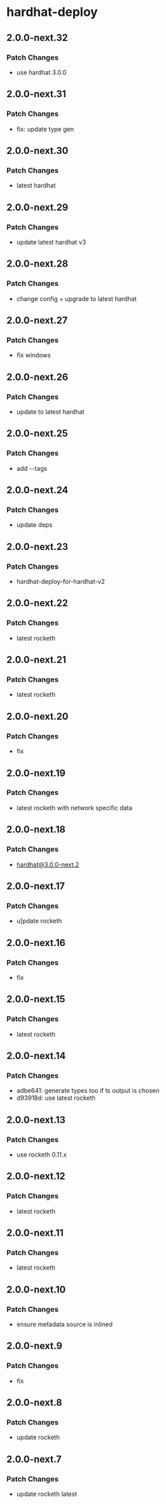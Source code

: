# hardhat-deploy

## 2.0.0-next.32

### Patch Changes

- use hardhat 3.0.0

## 2.0.0-next.31

### Patch Changes

- fix: update type gen

## 2.0.0-next.30

### Patch Changes

- latest hardhat

## 2.0.0-next.29

### Patch Changes

- update latest hardhat v3

## 2.0.0-next.28

### Patch Changes

- change config + upgrade to latest hardhat

## 2.0.0-next.27

### Patch Changes

- fix windows

## 2.0.0-next.26

### Patch Changes

- update to latest hardhat

## 2.0.0-next.25

### Patch Changes

- add --tags

## 2.0.0-next.24

### Patch Changes

- update deps

## 2.0.0-next.23

### Patch Changes

- hardhat-deploy-for-hardhat-v2

## 2.0.0-next.22

### Patch Changes

- latest rocketh

## 2.0.0-next.21

### Patch Changes

- latest rocketh

## 2.0.0-next.20

### Patch Changes

- fix

## 2.0.0-next.19

### Patch Changes

- latest rocketh with network specific data

## 2.0.0-next.18

### Patch Changes

- hardhat@3.0.0-next.2

## 2.0.0-next.17

### Patch Changes

- u[pdate rocketh

## 2.0.0-next.16

### Patch Changes

- fix

## 2.0.0-next.15

### Patch Changes

- latest rocketh

## 2.0.0-next.14

### Patch Changes

- adbe641: generate types too if ts output is chosen
- d93918d: use latest rocketh

## 2.0.0-next.13

### Patch Changes

- use rocketh 0.11.x

## 2.0.0-next.12

### Patch Changes

- latest rocketh

## 2.0.0-next.11

### Patch Changes

- latest rocketh

## 2.0.0-next.10

### Patch Changes

- ensure metadata source is inlined

## 2.0.0-next.9

### Patch Changes

- fix

## 2.0.0-next.8

### Patch Changes

- update rocketh

## 2.0.0-next.7

### Patch Changes

- update rocketh latest
